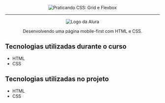 <p align="center"> <img src="https://user-images.githubusercontent.com/32437016/216439693-650232d4-f0a2-42d8-be1b-eb0807e0258c.png" alt="Praticando CSS: Grid e Flexbox"> </p>

<hr>

<p align="center"> <img src="https://github.com/MonicaHillman/aluraplay-requisicoes/blob/main/img/logo.png" alt="Logo da Alura"> </p>
<p align="center">Desenvolvendo uma página mobile-first com HTML e CSS.</p>

## Tecnologias utilizadas durante o curso
* HTML
* CSS

## Tecnologias utilizadas no projeto
* HTML
* CSS

